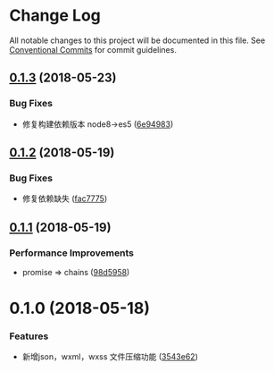 # Change Log

All notable changes to this project will be documented in this file.
See [Conventional Commits](https://conventionalcommits.org) for commit guidelines.

<a name="0.1.3"></a>
## [0.1.3](https://github.com/tolerance-go/weapp-cli/compare/weapp-plugin-filemin@0.1.2...weapp-plugin-filemin@0.1.3) (2018-05-23)


### Bug Fixes

* 修复构建依赖版本 node8->es5 ([6e94983](https://github.com/tolerance-go/weapp-cli/commit/6e94983))




<a name="0.1.2"></a>
## [0.1.2](https://github.com/tolerance-go/weapp-cli/compare/weapp-plugin-filemin@0.1.1...weapp-plugin-filemin@0.1.2) (2018-05-19)


### Bug Fixes

* 修复依赖缺失 ([fac7775](https://github.com/tolerance-go/weapp-cli/commit/fac7775))




<a name="0.1.1"></a>
## [0.1.1](https://github.com/tolerance-go/weapp-cli/compare/weapp-plugin-filemin@0.1.0...weapp-plugin-filemin@0.1.1) (2018-05-19)


### Performance Improvements

* promise => chains ([98d5958](https://github.com/tolerance-go/weapp-cli/commit/98d5958))




<a name="0.1.0"></a>
# 0.1.0 (2018-05-18)


### Features

* 新增json，wxml，wxss 文件压缩功能 ([3543e62](https://github.com/tolerance-go/weapp-cli/commit/3543e62))
